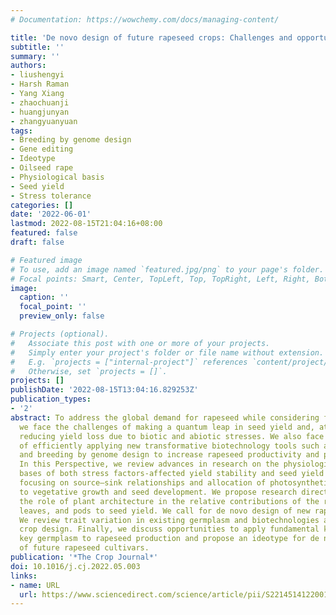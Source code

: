```yaml
---
# Documentation: https://wowchemy.com/docs/managing-content/

title: 'De novo design of future rapeseed crops: Challenges and opportunities'
subtitle: ''
summary: ''
authors:
- liushengyi
- Harsh Raman
- Yang Xiang
- zhaochuanji
- huangjunyan
- zhangyuanyuan
tags:
- Breeding by genome design
- Gene editing
- Ideotype
- Oilseed rape
- Physiological basis
- Seed yield
- Stress tolerance
categories: []
date: '2022-06-01'
lastmod: 2022-08-15T21:04:16+08:00
featured: false
draft: false

# Featured image
# To use, add an image named `featured.jpg/png` to your page's folder.
# Focal points: Smart, Center, TopLeft, Top, TopRight, Left, Right, BottomLeft, Bottom, BottomRight.
image:
  caption: ''
  focal_point: ''
  preview_only: false

# Projects (optional).
#   Associate this post with one or more of your projects.
#   Simply enter your project's folder or file name without extension.
#   E.g. `projects = ["internal-project"]` references `content/project/deep-learning/index.md`.
#   Otherwise, set `projects = []`.
projects: []
publishDate: '2022-08-15T13:04:16.829253Z'
publication_types:
- '2'
abstract: To address the global demand for rapeseed while considering farmers’ profit,
  we face the challenges of making a quantum leap in seed yield and, at the same time,
  reducing yield loss due to biotic and abiotic stresses. We also face the challenge
  of efficiently applying new transformative biotechnology tools such as gene editing
  and breeding by genome design to increase rapeseed productivity and profitability.
  In this Perspective, we review advances in research on the physiological and genetic
  bases of both stress factors-affected yield stability and seed yield potential,
  focusing on source–sink relationships and allocation of photosynthetic assimilates
  to vegetative growth and seed development. We propose research directions and highlight
  the role of plant architecture in the relative contributions of the root system,
  leaves, and pods to seed yield. We call for de novo design of new rapeseed crops.
  We review trait variation in existing germplasm and biotechnologies available for
  crop design. Finally, we discuss opportunities to apply fundamental knowledge and
  key germplasm to rapeseed production and propose an ideotype for de novo design
  of future rapeseed cultivars.
publication: '*The Crop Journal*'
doi: 10.1016/j.cj.2022.05.003
links:
- name: URL
  url: https://www.sciencedirect.com/science/article/pii/S2214514122001015
---
```

